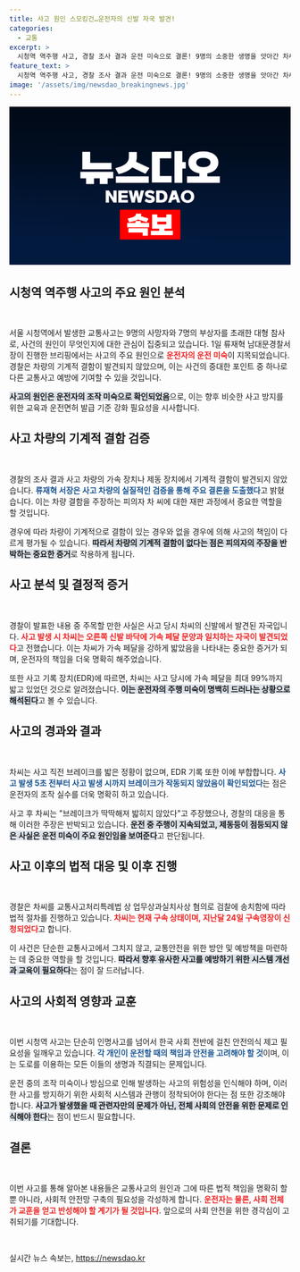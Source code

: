 ```yaml
---
title: 사고 원인 스모킹건…운전자의 신발 자국 발견!
categories:
  - 교통
excerpt: >
  시청역 역주행 사고, 경찰 조사 결과 운전 미숙으로 결론! 9명의 소중한 생명을 앗아간 차씨의 검찰 송치 소식이 충격을 줍니다. 사고의 결정적 증거는 그의 신발에서 발견된 가속페달 자국!
feature_text: >
  시청역 역주행 사고, 경찰 조사 결과 운전 미숙으로 결론! 9명의 소중한 생명을 앗아간 차씨의 검찰 송치 소식이 충격을 줍니다. 사고의 결정적 증거는 그의 신발에서 발견된 가속페달 자국!
image: '/assets/img/newsdao_breakingnews.jpg'
---
```


<p><img src="/assets/img/newsdao_breakingnews.jpg" alt="ontimetimes 속보" /></p>

<h2 data-ke-size="size26">시청역 역주행 사고의 주요 원인 분석</h2>

<p data-ke-size="size16">&nbsp;</p>

<p>서울 시청역에서 발생한 교통사고는 9명의 사망자와 7명의 부상자를 초래한 대형 참사로, 사건의 원인이 무엇인지에 대한 관심이 집중되고 있습니다. 1일 류재혁 남대문경찰서장이 진행한 브리핑에서는 사고의 주요 원인으로 <b><span style="color: #ee2323;">운전자의 운전 미숙</span></b>이 지목되었습니다. 경찰은 차량의 기계적 결함이 발견되지 않았으며, 이는 사건의 중대한 포인트 중 하나로 다른 교통사고 예방에 기여할 수 있을 것입니다. </p>

<p><b><span style="background-color: #21538527;">사고의 원인은 운전자의 조작 미숙으로 확인되었음</span></b>으로, 이는 향후 비슷한 사고 방지를 위한 교육과 운전면허 발급 기준 강화 필요성을 시사합니다.</p>

<h2 data-ke-size="size26">사고 차량의 기계적 결함 검증</h2>

<p data-ke-size="size16">&nbsp;</p>

<p>경찰의 조사 결과 사고 차량의 가속 장치나 제동 장치에서 기계적 결함이 발견되지 않았습니다. <b><span style="color: #1a5490;">류재혁 서장은 사고 차량의 실질적인 검증을 통해 주요 결론을 도출했다</span></b>고 밝혔습니다. 이는 차량 결함을 주장하는 피의자 차 씨에 대한 재판 과정에서 중요한 역할을 할 것입니다. </p>

<p>경우에 따라 차량이 기계적으로 결함이 있는 경우와 없을 경우에 의해 사고의 책임이 다르게 평가될 수 있습니다. <b><span style="background-color: #21538527;">따라서 차량의 기계적 결함이 없다는 점은 피의자의 주장을 반박하는 중요한 증거</span></b>로 작용하게 됩니다.</p>

<h2 data-ke-size="size26">사고 분석 및 결정적 증거</h2>

<p data-ke-size="size16">&nbsp;</p>

<p>경찰이 발표한 내용 중 주목할 만한 사실은 사고 당시 차씨의 신발에서 발견된 자국입니다. <b><span style="color: #ee2323;">사고 발생 시 차씨는 오른쪽 신발 바닥에 가속 페달 문양과 일치하는 자국이 발견되었다</span></b>고 전했습니다. 이는 차씨가 가속 페달을 강하게 밟았음을 나타내는 중요한 증거가 되며, 운전자의 책임을 더욱 명확히 해주었습니다.</p>

<p>또한 사고 기록 장치(EDR)에 따르면, 차씨는 사고 당시에 가속 페달을 최대 99%까지 밟고 있었던 것으로 알려졌습니다. <b><span style="background-color: #21538527;">이는 운전자의 주행 미숙이 명백히 드러나는 상황으로 해석된다</span></b>고 볼 수 있습니다.</p>

<h2 data-ke-size="size26">사고의 경과와 결과</h2>

<p data-ke-size="size16">&nbsp;</p>

<p>차씨는 사고 직전 브레이크를 밟은 정황이 없으며, EDR 기록 또한 이에 부합합니다. <b><span style="color: #1a5490;">사고 발생 5초 전부터 사고 발생 시까지 브레이크가 작동되지 않았음이 확인되었다</span></b>는 점은 운전자의 조작 실수를 더욱 명확히 하고 있습니다. </p>

<p>사고 후 차씨는 "브레이크가 딱딱해져 밟히지 않았다"고 주장했으나, 경찰의 대응을 통해 이러한 주장은 반박되고 있습니다. <b><span style="background-color: #21538527;">운전 중 주행이 지속되었고, 제동등이 점등되지 않은 사실은 운전 미숙이 주요 원인임을 보여준다</span></b>고 판단됩니다.</p>

<h2 data-ke-size="size26">사고 이후의 법적 대응 및 이후 진행</h2>

<p data-ke-size="size16">&nbsp;</p>

<p>경찰은 차씨를 교통사고처리특례법 상 업무상과실치사상 혐의로 검찰에 송치함에 따라 법적 절차를 진행하고 있습니다. <b><span style="color: #ee2323;">차씨는 현재 구속 상태이며, 지난달 24일 구속영장이 신청되었다</span></b>고 합니다. </p>

<p>이 사건은 단순한 교통사고에서 그치지 않고, 교통안전을 위한 방안 및 예방책을 마련하는 데 중요한 역할을 할 것입니다. <b><span style="background-color: #21538527;">따라서 향후 유사한 사고를 예방하기 위한 시스템 개선과 교육이 필요하다</span></b>는 점이 잘 드러납니다.</p>

<h2 data-ke-size="size26">사고의 사회적 영향과 교훈</h2>

<p data-ke-size="size16">&nbsp;</p>

<p>이번 시청역 사고는 단순히 인명사고를 넘어서 한국 사회 전반에 걸친 안전의식 제고 필요성을 일깨우고 있습니다. <b><span style="color: #1a5490;">각 개인이 운전할 때의 책임과 안전을 고려해야 할 것</span></b>이며, 이는 도로를 이용하는 모든 이들의 생명과 직결되는 문제입니다.</p>

<p>운전 중의 조작 미숙이나 방심으로 인해 발생하는 사고의 위험성을 인식해야 하며, 이러한 사고를 방지하기 위한 사회적 시스템과 관행이 정착되어야 한다는 점 또한 강조해야 합니다. <b><span style="background-color: #21538527;">사고가 발생했을 때 관련자만의 문제가 아닌, 전체 사회의 안전을 위한 문제로 인식해야 한다</span></b>는 점이 반드시 필요합니다. </p>

<h2 data-ke-size="size26">결론</h2>

<p data-ke-size="size16">&nbsp;</p>

<p>이번 사고를 통해 알아본 내용들은 교통사고의 원인과 그에 따른 법적 책임을 명확히 할 뿐 아니라, 사회적 안전망 구축의 필요성을 각성하게 합니다. <b><span style="color: #ee2323;">운전자는 물론, 사회 전체가 교훈을 얻고 반성해야 할 계기가 될 것입니다</span></b>. 앞으로의 사회 안전을 위한 경각심이 고취되기를 기대합니다. </p>

<p data-ke-size="size16">&nbsp;</p>
실시간 뉴스 속보는, <a href="https://newsdao.kr" rel="dofollow">https://newsdao.kr</a>


